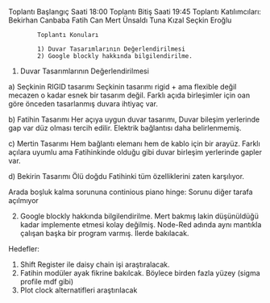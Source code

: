 Toplantı Başlangıç Saati 18:00
Toplantı Bitiş Saati 19:45
Toplantı Katılımcıları:
Bekirhan Canbaba
Fatih Can
Mert Ünsaldı
Tuna Kızal
Seçkin Eroğlu

			Toplantı Konuları

			1) Duvar Tasarımlarının Değerlendirilmesi
			2) Google blockly hakkında bilgilendirilme.
			

1) Duvar Tasarımlarının Değerlendirilmesi

a) Seçkinin RIGID tasarımı
	Seçkinin tasarımı rigid + ama flexible değil mecazen o kadar esnek bir tasarım değil. Farklı açıda birleşimler için oan göre önceden tasarlanmış duvara ihtiyaç var.

b) Fatihin Tasarımı
	Her açıya uygun duvar tasarımı, Duvar bileşim yerlerinde gap var düz olması tercih edilir. Elektrik bağlantısı daha belirlenmemiş.

c) Mertin Tasarımı
	Hem bağlantı elemanı hem de kablo için bir arayüz. Farklı açılara uyumlu ama Fatihinkinde olduğu gibi duvar birleşim yerlerinde gapler var.

d) Bekirin Tasarımı
	Ölü doğdu Fatihinki tüm özelliklerini zaten karşılıyor.

Arada boşluk kalma sorununa continious piano hinge: Sorunu diğer tarafa açılmıyor


2) Google blockly hakkında bilgilendirilme.
Mert bakmış lakin düşünüldüğü kadar implemente etmesi kolay değilmiş. Node-Red adında aynı mantıkla çalışan başka bir program varmış. İlerde bakılacak. 


Hedefler:
1) Shift Register ile daisy chain işi araştıralacak.
2) Fatihin modüler ayak fikrine bakılcak. Böylece birden fazla yüzey (sigma profile mdf gibi)
3) Plot clock alternatifleri araştırılacak
